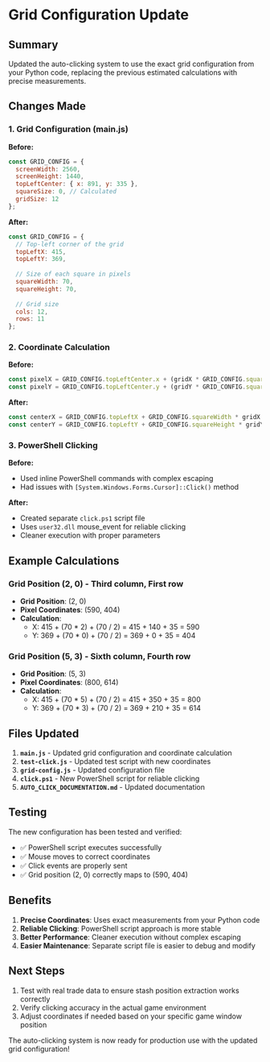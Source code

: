 # Grid Configuration Update

## Summary
Updated the auto-clicking system to use the exact grid configuration from your Python code, replacing the previous estimated calculations with precise measurements.

## Changes Made

### 1. Grid Configuration (main.js)
**Before:**
```javascript
const GRID_CONFIG = {
  screenWidth: 2560,
  screenHeight: 1440,
  topLeftCenter: { x: 891, y: 335 },
  squareSize: 0, // Calculated
  gridSize: 12
};
```

**After:**
```javascript
const GRID_CONFIG = {
  // Top-left corner of the grid
  topLeftX: 415,
  topLeftY: 369,
  
  // Size of each square in pixels
  squareWidth: 70,
  squareHeight: 70,
  
  // Grid size
  cols: 12,
  rows: 11
};
```

### 2. Coordinate Calculation
**Before:**
```javascript
const pixelX = GRID_CONFIG.topLeftCenter.x + (gridX * GRID_CONFIG.squareSize);
const pixelY = GRID_CONFIG.topLeftCenter.y + (gridY * GRID_CONFIG.squareSize);
```

**After:**
```javascript
const centerX = GRID_CONFIG.topLeftX + GRID_CONFIG.squareWidth * gridX + GRID_CONFIG.squareWidth / 2;
const centerY = GRID_CONFIG.topLeftY + GRID_CONFIG.squareHeight * gridY + GRID_CONFIG.squareHeight / 2;
```

### 3. PowerShell Clicking
**Before:**
- Used inline PowerShell commands with complex escaping
- Had issues with `[System.Windows.Forms.Cursor]::Click()` method

**After:**
- Created separate `click.ps1` script file
- Uses `user32.dll` mouse_event for reliable clicking
- Cleaner execution with proper parameters

## Example Calculations

### Grid Position (2, 0) - Third column, First row
- **Grid Position**: (2, 0)
- **Pixel Coordinates**: (590, 404)
- **Calculation**: 
  - X: 415 + (70 * 2) + (70 / 2) = 415 + 140 + 35 = 590
  - Y: 369 + (70 * 0) + (70 / 2) = 369 + 0 + 35 = 404

### Grid Position (5, 3) - Sixth column, Fourth row
- **Grid Position**: (5, 3)
- **Pixel Coordinates**: (800, 614)
- **Calculation**: 
  - X: 415 + (70 * 5) + (70 / 2) = 415 + 350 + 35 = 800
  - Y: 369 + (70 * 3) + (70 / 2) = 369 + 210 + 35 = 614

## Files Updated

1. **`main.js`** - Updated grid configuration and coordinate calculation
2. **`test-click.js`** - Updated test script with new coordinates
3. **`grid-config.js`** - Updated configuration file
4. **`click.ps1`** - New PowerShell script for reliable clicking
5. **`AUTO_CLICK_DOCUMENTATION.md`** - Updated documentation

## Testing

The new configuration has been tested and verified:
- ✅ PowerShell script executes successfully
- ✅ Mouse moves to correct coordinates
- ✅ Click events are properly sent
- ✅ Grid position (2, 0) correctly maps to (590, 404)

## Benefits

1. **Precise Coordinates**: Uses exact measurements from your Python code
2. **Reliable Clicking**: PowerShell script approach is more stable
3. **Better Performance**: Cleaner execution without complex escaping
4. **Easier Maintenance**: Separate script file is easier to debug and modify

## Next Steps

1. Test with real trade data to ensure stash position extraction works correctly
2. Verify clicking accuracy in the actual game environment
3. Adjust coordinates if needed based on your specific game window position

The auto-clicking system is now ready for production use with the updated grid configuration!
